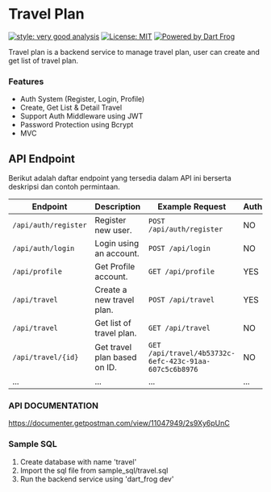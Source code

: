 # Travel Plan

[![style: very good analysis][very_good_analysis_badge]][very_good_analysis_link]
[![License: MIT][license_badge]][license_link]
[![Powered by Dart Frog](https://img.shields.io/endpoint?url=https://tinyurl.com/dartfrog-badge)](https://dartfrog.vgv.dev)

Travel plan is a backend service to manage travel plan, user can create and get list of travel plan.

### Features
- Auth System (Register, Login, Profile)
- Create, Get List & Detail Travel
- Support Auth Middleware using JWT
- Password Protection using Bcrypt
- MVC

## API Endpoint
Berikut adalah daftar endpoint yang tersedia dalam API ini berserta deskripsi dan contoh permintaan.

| Endpoint         | Description                                 | Example Request                                     | Authorization                                     |
|------------------|-------------------------------------------|-------------------------------------------------------|-------------------------------------------------------|
| `/api/auth/register`         | Register new user.           | `POST /api/auth/register`                                          | NO                                          |
| `/api/auth/login`    | Login using an account.  | `POST /api/login`                                        | NO                                          |
| `/api/profile`         | Get Profile account.          | `GET /api/profile`                                          | YES                                          |
| `/api/travel`    | Create a new travel plan. | `POST /api/travel`                                        | YES                                          |
| `/api/travel`      | Get list of travel plan.           | `GET /api/travel`                                       | NO                                          |
| `/api/travel/{id}` | Get travel plan based on ID.  | `GET /api/travel/4b53732c-6efc-423c-91aa-607c5c6b8976`                                    | NO                                          |
| ...              | ...                                       | ...                                                   | ...                                                   |

### API DOCUMENTATION
https://documenter.getpostman.com/view/11047949/2s9Xy6pUnC

### Sample SQL
1. Create database with name 'travel'
2. Import the sql file from sample_sql/travel.sql
3. Run the backend service using 'dart_frog dev'

[license_badge]: https://img.shields.io/badge/license-MIT-blue.svg
[license_link]: https://opensource.org/licenses/MIT
[very_good_analysis_badge]: https://img.shields.io/badge/style-very_good_analysis-B22C89.svg
[very_good_analysis_link]: https://pub.dev/packages/very_good_analysis